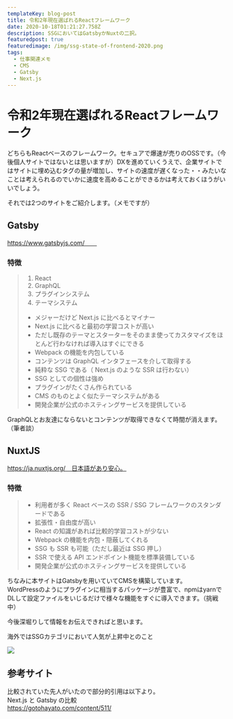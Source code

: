```yaml
---
templateKey: blog-post
title: 令和2年現在選ばれるReactフレームワーク
date: 2020-10-18T01:21:27.758Z
description: SSGにおいてはGatsbyかNuxtの二択。
featuredpost: true
featuredimage: /img/ssg-state-of-frontend-2020.png
tags:
  - 仕事関連メモ
  - CMS
  - Gatsby
  - Next.js
---
```

# 令和2年現在選ばれるReactフレームワーク

どちらもReactベースのフレームワーク。セキュアで爆速が売りのOSSです。（今後個人サイトではないとは思いますが）DXを進めていくうえで、企業サイトではサイトに埋め込むタグの量が増加し、サイトの速度が遅くなった・・みたいなことは考えられるのでいかに速度を高めることができるかは考えておくほうがいいでしょう。

それでは2つのサイトをご紹介します。（メモですが）

## Gatsby

https://www.gatsbyjs.com/　　

### 特徴

> 1. React
> 2. GraphQL
> 3. プラグインシステム
> 4. テーマシステム
>
> * メジャーだけど Next.js に比べるとマイナー
> * Next.js に比べると最初の学習コストが高い
> * ただし既存のテーマとスターターをそのまま使ってカスタマイズをほとんど行わなければ導入はすぐにできる
> * Webpack の機能を内包している
> * コンテンツは GraphQL インタフェースを介して取得する
> * 純粋な SSG である（ Next.js のような SSR は行わない）
> * SSG としての個性は強め
> * プラグインがたくさん作られている
> * CMS のものとよく似たテーマシステムがある
> * 開発企業が公式のホスティングサービスを提供している

GraphQLとお友達にならないとコンテンツが取得できなくて時間が消えます。（筆者談）

## NuxtJS

https://ja.nuxtjs.org/　日本語があり安心。

### 特徴

> * 利用者が多く React ベースの SSR / SSG フレームワークのスタンダードである
> * 拡張性・自由度が高い
> * React の知識があれば比較的学習コストが少ない
> * Webpack の機能を内包・隠蔽してくれる
> * SSG も SSR も可能（ただし最近は SSG 押し）
> * SSR で使える API エンドポイント機能を標準装備している
> * 開発企業が公式のホスティングサービスを提供している

ちなみに本サイトはGatsbyを用いていてCMSを構築しています。\
WordPressのようにプラグインに相当するパッケージが豊富で、npmはyarnで\
DLして設定ファイルをいじるだけで様々な機能をすぐに導入できます。（挑戦中）

今後深堀りして情報をお伝えできればと思います。

海外ではSSGカテゴリにおいて人気が上昇中とのこと

![](/img/ssg-state-of-frontend-2020.png)

## 参考サイト

比較されていた先人がいたので部分的引用は以下より。\
Next.js と Gatsby の比較\
https://gotohayato.com/content/511/